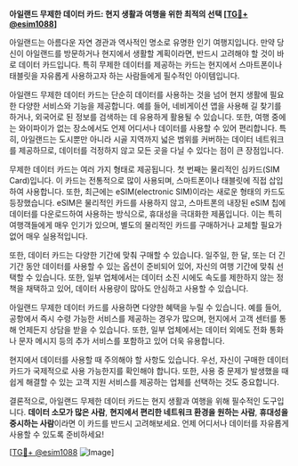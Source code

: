**아일랜드 무제한 데이터 카드: 현지 생활과 여행을 위한 최적의 선택 [[TG💪+ @esim1088](https://t.me/s/esim1088)]**

아일랜드는 아름다운 자연 경관과 역사적인 명소로 유명한 인기 여행지입니다. 만약 당신이 아일랜드를 방문하거나 현지에서 생활할 계획이라면, 반드시 고려해야 할 것이 바로 데이터 카드입니다. 특히 무제한 데이터를 제공하는 카드는 현지에서 스마트폰이나 태블릿을 자유롭게 사용하고자 하는 사람들에게 필수적인 아이템입니다.

아일랜드 무제한 데이터 카드는 단순히 데이터를 사용하는 것을 넘어 현지 생활에 필요한 다양한 서비스와 기능을 제공합니다. 예를 들어, 네비게이션 앱을 사용해 길 찾기를 하거나, 외국어로 된 정보를 검색하는 데 유용하게 활용될 수 있습니다. 또한, 여행 중에는 와이파이가 없는 장소에서도 언제 어디서나 데이터를 사용할 수 있어 편리합니다. 특히, 아일랜드는 도시뿐만 아니라 시골 지역까지 넓은 범위를 커버하는 데이터 네트워크를 제공하므로, 데이터를 걱정하지 않고 모든 곳을 다닐 수 있다는 점이 큰 장점입니다.

무제한 데이터 카드는 여러 가지 형태로 제공됩니다. 첫 번째는 물리적인 심카드(SIM Card)입니다. 이 카드는 전통적으로 많이 사용되며, 스마트폰이나 태블릿에 직접 삽입하여 사용합니다. 또한, 최근에는 eSIM(electronic SIM)이라는 새로운 형태의 카드도 등장했습니다. eSIM은 물리적인 카드를 사용하지 않고, 스마트폰의 내장된 eSIM 칩에 데이터를 다운로드하여 사용하는 방식으로, 휴대성을 극대화한 제품입니다. 이는 특히 여행객들에게 매우 인기가 있으며, 별도의 물리적인 카드를 구매하거나 교체할 필요가 없어 매우 실용적입니다.

또한, 데이터 카드는 다양한 기간에 맞춰 구매할 수 있습니다. 일주일, 한 달, 또는 더 긴 기간 동안 데이터를 사용할 수 있는 옵션이 준비되어 있어, 자신의 여행 기간에 맞춰 선택할 수 있습니다. 또한, 일부 업체에서는 데이터 소진 시에도 속도를 제한하지 않는 정책을 채택하고 있어, 데이터 사용량이 많아도 안심하고 사용할 수 있습니다.

아일랜드 무제한 데이터 카드를 사용하면 다양한 혜택을 누릴 수 있습니다. 예를 들어, 공항에서 즉시 수령 가능한 서비스를 제공하는 경우가 많으며, 현지에서 고객 센터를 통해 언제든지 상담을 받을 수 있습니다. 또한, 일부 업체에서는 데이터 외에도 전화 통화나 문자 메시지 등의 추가 서비스를 포함하고 있어 더욱 유용합니다.

현지에서 데이터를 사용할 때 주의해야 할 사항도 있습니다. 우선, 자신이 구매한 데이터 카드가 국제적으로 사용 가능한지를 확인해야 합니다. 또한, 사용 중 문제가 발생했을 때 쉽게 해결할 수 있는 고객 지원 서비스를 제공하는 업체를 선택하는 것도 중요합니다.

결론적으로, 아일랜드 무제한 데이터 카드는 현지 생활과 여행을 위해 필수적인 도구입니다. **데이터 소모가 많은 사람**, **현지에서 편리한 네트워크 환경을 원하는 사람**, **휴대성을 중시하는 사람**이라면 이 카드를 반드시 고려해보세요. 언제 어디서나 데이터를 자유롭게 사용할 수 있도록 준비하세요! 

[[TG💪+ @esim1088](https://t.me/s/esim1088) ![Image](https://i.postimg.cc/Y0z9fWf4/image.png)]